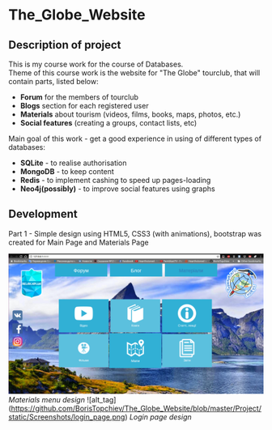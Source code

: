 # The_Globe_Website
## Description of project
This is my course work for the course of Databases.  
Theme of this course work is the website for "The Globe" tourclub, that will contain parts, listed below:
 - **Forum** for the members of tourclub 
 - **Blogs** section for each registered user 
 - **Materials** about tourism (videos, films, books, maps, photos, etc.)
 - **Social features** (creating a groups, contact lists, etc)

Main goal of this work - get a good experience in using of different types of databases:
 - **SQLite** - to realise authorisation
 - **MongoDB** - to keep content
 - **Redis** - to implement cashing to speed up pages-loading
 - **Neo4j(possibly)** - to improve social features using graphs 

## Development
 Part 1 - Simple design using HTML5, CSS3 (with animations), bootstrap was created for Main Page and Materials Page
 
 ![alt tag](https://github.com/BorisTopchiev/The_Globe_Website/blob/master/Project/static/Screenshots/materials_interface_design.png)
                              *Materials menu design*
![alt_tag]
(https://github.com/BorisTopchiev/The_Globe_Website/blob/master/Project/static/Screenshots/login_page.png)
                              *Login page design*
 

